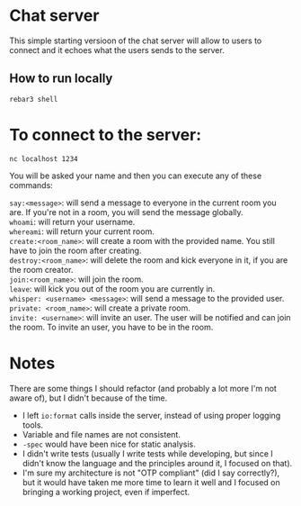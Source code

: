 # Chat server

This simple starting versioon of the chat server will allow to users to connect and it echoes what the users sends to the server.

## How to run locally

```
rebar3 shell
```

# To connect to the server:

```
nc localhost 1234
```

You will be asked your name and then you can execute any of these commands:

`say:<message>`: will send a message to everyone in the current room you are. If you're not in a room, you will send the message globally.  
`whoami`: will return your username.  
`whereami`: will return your current room.  
`create:<room_name>`: will create a room with the provided name. You still have to join the room after creating.  
`destroy:<room_name>`: will delete the room and kick everyone in it, if you are the room creator.  
`join:<room_name>`: will join the room.  
`leave`: will kick you out of the room you are currently in.  
`whisper: <username> <message>`: will send a message to the provided user.  
`private: <room_name>`: will create a private room.  
`invite: <username>`: will invite an user. The user will be notified and can join the room. To invite an user, you have to be in the room.

# Notes

There are some things I should refactor (and probably a lot more I'm not aware of), but I didn't because of the time.

- I left `io:format` calls inside the server, instead of using proper logging tools.
- Variable and file names are not consistent.
- `-spec` would have been nice for static analysis.
- I didn't write tests (usually I write tests while developing, but since I didn't know the language and the principles around it, I focused on that).
- I'm sure my architecture is not "OTP compliant" (did I say correctly?), but it would have taken me more time to learn it well and I focused on bringing a working project, even if imperfect.
